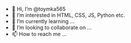 - 👋 Hi, I’m @toymka565
- 👀 I’m interested in HTML, CSS, JS, Python etc.
- 🌱 I’m currently learning ...
- 💞️ I’m looking to collaborate on ...
- 📫 How to reach me ...

<!---
toymka565/toymka565 is a ✨ special ✨ repository because its `README.md` (this file) appears on your GitHub profile.
You can click the Preview link to take a look at your changes.
--->
